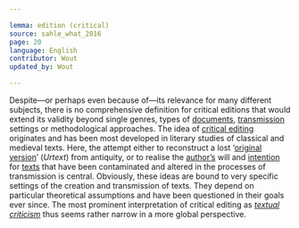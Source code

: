 ```yaml
---

lemma: edition (critical)
source: sahle_what_2016
page: 20
language: English
contributor: Wout
updated_by: Wout

---
```


Despite—or perhaps even because of—its relevance for many different subjects, there is no comprehensive definition for critical editions that would extend its validity beyond single genres, types of [documents](document.html), [transmission](textualTransmission.html) settings or methodological approaches. The idea of [critical editing](editingCritical.html) originates and has been most developed in literary studies of classical and medieval texts. Here, the attempt either to reconstruct a lost ‘[original](original.html) [version](version.html)’ (_Urtext_) from antiquity, or to realise the [author’s](author.html) will and [intention](intentionality.html) for [texts](text.html) that have been contaminated and altered in the processes of transmission is central. Obviously, these ideas are bound to very specific settings of the creation and transmission of texts. They depend on particular theoretical assumptions and have been questioned in their goals ever since. The most prominent interpretation of critical editing as _[textual criticism](textualCriticism.html)_ thus seems rather narrow in a more global perspective.
